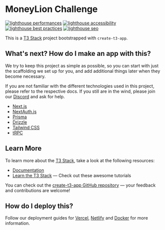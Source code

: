 # MoneyLion Challenge

[![lighthouse performances](https://flat.badgen.net/https/moneylion.guima.dev/api/badges/performance?cache=300&icon=data%3Aimage%2Fsvg%2Bxml%2C%3Csvg%20fill%3D%22%2523F44B21%22%20role%3D%22img%22%20viewBox%3D%220%200%2024%2024%22%20xmlns%3D%22http%3A%2F%2Fwww.w3.org%2F2000%2Fsvg%22%3E%3Ctitle%3ELighthouse%3C%2Ftitle%3E%3Cpath%20d%3D%22M12%200l5.5%203.5v5H20v3h-2.25l2%2012.5H4.25l2-12.5H4v-3h2.5V3.53zm2.94%2013.25l-6.22%202.26L8%2020.04l7.5-2.75zM12%203.56L9.5%205.17V8.5h5V5.15Z%22%2F%3E%3C%2Fsvg%3E)](https://pagespeed.web.dev/analysis?url=https%3A%2F%2Fmoneylion.guima.dev?form_factor=desktop)
[![lighthouse accessibility](https://flat.badgen.net/https/moneylion.guima.dev/api/badges/accessibility?cache=300&icon=data%3Aimage%2Fsvg%2Bxml%2C%3Csvg%20fill%3D%22%2523F44B21%22%20role%3D%22img%22%20viewBox%3D%220%200%2024%2024%22%20xmlns%3D%22http%3A%2F%2Fwww.w3.org%2F2000%2Fsvg%22%3E%3Ctitle%3ELighthouse%3C%2Ftitle%3E%3Cpath%20d%3D%22M12%200l5.5%203.5v5H20v3h-2.25l2%2012.5H4.25l2-12.5H4v-3h2.5V3.53zm2.94%2013.25l-6.22%202.26L8%2020.04l7.5-2.75zM12%203.56L9.5%205.17V8.5h5V5.15Z%22%2F%3E%3C%2Fsvg%3E)](https://pagespeed.web.dev/analysis?url=https%3A%2F%2Fmoneylion.guima.dev?form_factor=desktop)
[![lighthouse best practices](https://flat.badgen.net/https/moneylion.guima.dev/api/badges/best-practices?cache=300&icon=data%3Aimage%2Fsvg%2Bxml%2C%3Csvg%20fill%3D%22%2523F44B21%22%20role%3D%22img%22%20viewBox%3D%220%200%2024%2024%22%20xmlns%3D%22http%3A%2F%2Fwww.w3.org%2F2000%2Fsvg%22%3E%3Ctitle%3ELighthouse%3C%2Ftitle%3E%3Cpath%20d%3D%22M12%200l5.5%203.5v5H20v3h-2.25l2%2012.5H4.25l2-12.5H4v-3h2.5V3.53zm2.94%2013.25l-6.22%202.26L8%2020.04l7.5-2.75zM12%203.56L9.5%205.17V8.5h5V5.15Z%22%2F%3E%3C%2Fsvg%3E)](https://pagespeed.web.dev/analysis?url=https%3A%2F%2Fmoneylion.guima.dev?form_factor=desktop)
[![lighthouse seo](https://flat.badgen.net/https/moneylion.guima.dev/api/badges/seo?cache=300&icon=data%3Aimage%2Fsvg%2Bxml%2C%3Csvg%20fill%3D%22%2523F44B21%22%20role%3D%22img%22%20viewBox%3D%220%200%2024%2024%22%20xmlns%3D%22http%3A%2F%2Fwww.w3.org%2F2000%2Fsvg%22%3E%3Ctitle%3ELighthouse%3C%2Ftitle%3E%3Cpath%20d%3D%22M12%200l5.5%203.5v5H20v3h-2.25l2%2012.5H4.25l2-12.5H4v-3h2.5V3.53zm2.94%2013.25l-6.22%202.26L8%2020.04l7.5-2.75zM12%203.56L9.5%205.17V8.5h5V5.15Z%22%2F%3E%3C%2Fsvg%3E)](https://pagespeed.web.dev/analysis?url=https%3A%2F%2Fmoneylion.guima.dev?form_factor=desktop)

This is a [T3 Stack](https://create.t3.gg/) project bootstrapped with
`create-t3-app`.

## What's next? How do I make an app with this?

We try to keep this project as simple as possible, so you can start with just
the scaffolding we set up for you, and add additional things later when they
become necessary.

If you are not familiar with the different technologies used in this project,
please refer to the respective docs. If you still are in the wind, please join
our [Discord](https://t3.gg/discord) and ask for help.

- [Next.js](https://nextjs.org)
- [NextAuth.js](https://next-auth.js.org)
- [Prisma](https://prisma.io)
- [Drizzle](https://orm.drizzle.team)
- [Tailwind CSS](https://tailwindcss.com)
- [tRPC](https://trpc.io)

## Learn More

To learn more about the [T3 Stack](https://create.t3.gg/), take a look at the
following resources:

- [Documentation](https://create.t3.gg/)
- [Learn the T3 Stack](https://create.t3.gg/en/faq#what-learning-resources-are-currently-available)
  — Check out these awesome tutorials

You can check out the
[create-t3-app GitHub repository](https://github.com/t3-oss/create-t3-app) —
your feedback and contributions are welcome!

## How do I deploy this?

Follow our deployment guides for
[Vercel](https://create.t3.gg/en/deployment/vercel),
[Netlify](https://create.t3.gg/en/deployment/netlify) and
[Docker](https://create.t3.gg/en/deployment/docker) for more information.
